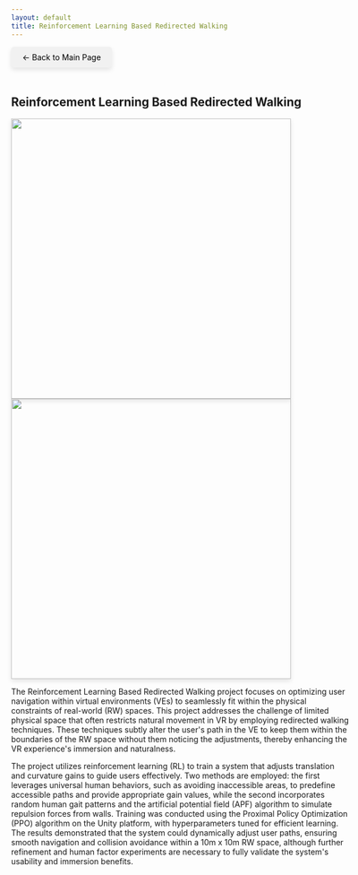 ```yaml
---
layout: default
title: Reinforcement Learning Based Redirected Walking
---
```

<style>
  .back-button {
    font-size: 1em;
    display: inline-block;
    margin-bottom: 20px;
    text-decoration: none;
    color: #000;
    background-color: #f1f1f1;
    padding: 10px 20px;
    border-radius: 5px;
    box-shadow: 0 4px 8px rgba(0, 0, 0, 0.1);
  }

  .content {
    width: 120%;
  }

  .img-shadow {
    width: 500px; /* Adjust the width as needed */
    height: auto;
    box-shadow: 0 4px 8px rgba(0, 0, 0, 0.1);
  }
</style>


<a href="{{ '/' | relative_url }}" class="back-button">← Back to Main Page</a>

<div class="content">

<h2>Reinforcement Learning Based Redirected Walking</h2>
<img src="{{ '/images/Bus Simulator.gif' | relative_url }}" class="img-shadow">
<img src="{{ '/images/6 gain.gif' | relative_url }}" class="img-shadow">
<p>The Reinforcement Learning Based Redirected Walking project focuses on optimizing user navigation within virtual environments (VEs) to seamlessly fit within the physical constraints of real-world (RW) spaces. This project addresses the challenge of limited physical space that often restricts natural movement in VR by employing redirected walking techniques. These techniques subtly alter the user's path in the VE to keep them within the boundaries of the RW space without them noticing the adjustments, thereby enhancing the VR experience's immersion and naturalness.</p>

<p>The project utilizes reinforcement learning (RL) to train a system that adjusts translation and curvature gains to guide users effectively. Two methods are employed: the first leverages universal human behaviors, such as avoiding inaccessible areas, to predefine accessible paths and provide appropriate gain values, while the second incorporates random human gait patterns and the artificial potential field (APF) algorithm to simulate repulsion forces from walls. Training was conducted using the Proximal Policy Optimization (PPO) algorithm on the Unity platform, with hyperparameters tuned for efficient learning. The results demonstrated that the system could dynamically adjust user paths, ensuring smooth navigation and collision avoidance within a 10m x 10m RW space, although further refinement and human factor experiments are necessary to fully validate the system's usability and immersion benefits.</p>

</div>
